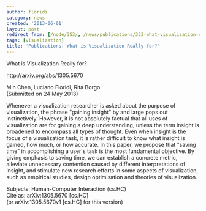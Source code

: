 ```yaml
---
author: floridi
category: news
created: '2013-06-01'
layout: post
redirect_from: [/node/353/, /news/publications/353-what-visualization-really/]
tags: [visualization]
title: 'Publications: What is Visualization Really for?'
---
```

What is Visualization Really for?

http://arxiv.org/abs/1305.5670

Min Chen, Luciano Floridi, Rita Borgo  
(Submitted on 24 May 2013)

Whenever a visualization researcher is asked about the purpose of
visualization, the phrase "gaining insight" by and large pops out
instinctively. However, it is not absolutely factual that all uses of
visualization are for gaining a deep understanding, unless the term insight is
broadened to encompass all types of thought. Even when insight is the focus of
a visualization task, it is rather difficult to know what insight is gained,
how much, or how accurate. In this paper, we propose that "saving time" in
accomplishing a user's task is the most fundamental objective. By giving
emphasis to saving time, we can establish a concrete metric, alleviate
unnecessary contention caused by different interpretations of insight, and
stimulate new research efforts in some aspects of visualization, such as
empirical studies, design optimisation and theories of visualization.

Subjects: Human-Computer Interaction (cs.HC)  
Cite as: arXiv:1305.5670 [cs.HC]  
(or arXiv:1305.5670v1 [cs.HC] for this version)

